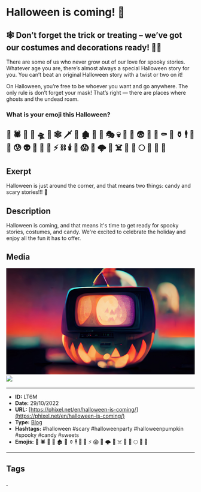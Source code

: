 # Halloween is coming! 🎃
## 🕸️ Don’t forget the trick or treating – we’ve got our costumes and decorations ready! 🧙‍♀️

There are some of us who never grow out of our love for spooky stories. Whatever age you are, there’s almost always a special Halloween story for you. You can’t beat an original Halloween story with a twist or two on it!

On Halloween, you’re free to be whoever you want and go anywhere. The only rule is don’t forget your mask! That’s right — there are places where ghosts and the undead roam.

### What is your emoji this Halloween?

👹 🕷 🎃 🧙‍ 🛸 🌚 🕸 🗡 🧟‍ 🏚 🧚‍ 🦉 🎭 💀 🦇 🍭 😨 🥀 🤖 ⚰️ 🧝‍ ⚱️ 🕴 🍬 🧞‍ 😰 👽 👻 👺 🧛‍ ⚡️ ⛓ 🕯 🧜‍ 😱 👾 🌩 🤡 ☠️ 🔮 🍫 🌕 👿 🦄 🌃
------------
## Exerpt
Halloween is just around the corner, and that means two things: candy and scary stories!!! 🧟
## Description
Halloween is coming, and that means it's time to get ready for spooky stories, costumes, and candy. We're excited to celebrate the holiday and enjoy all the fun it has to offer.
## Media
<img src="media/c1c6af98/blog-halloween-is-coming.jpg">
<img src="media/955587e6/blog-what-is-your-emoji-this-halloween.jpg">

------------
- **ID:** LT6M
- **Date:** 29/10/2022
- **URL:** [https://phixel.net/en/halloween-is-coming/](https://phixel.net/en/halloween-is-coming/)
- **Type:** [Blog](#blog)
- **Hashtags:** #halloween #scary #halloweenparty #halloweenpumpkin #spooky #candy #sweets
- **Emojis:** 👹 🕷 🎃 🧙 🏚 🧚 ⚱️ 🕴 🍬 🧞 ⚡️ 😱 👾 🌩 🤡 ☠️ 🔮 🍫 🌕 👿 🦄

------------
## Tags
[ ](# )
